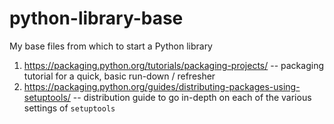 # python-library-base
My base files from which to start a Python library

1. https://packaging.python.org/tutorials/packaging-projects/ -- packaging tutorial for a quick, basic run-down / refresher
1. https://packaging.python.org/guides/distributing-packages-using-setuptools/ -- distribution guide to go in-depth on each of the various settings of `setuptools`
